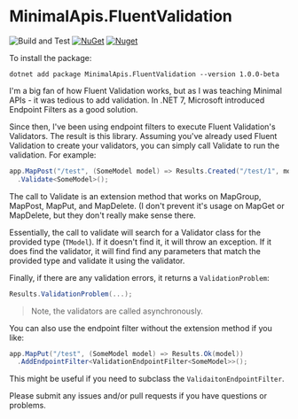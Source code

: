 # MinimalApis.FluentValidation

![Build and Test](https://github.com/shawnwildermuth/MinimalApis.FluentValidation/actions/workflows/buildandtest.yml/badge.svg)
[![NuGet](https://img.shields.io/nuget/v/MinimalApi.FluentValidation.svg)](https://nuget.org/packages/MinimalApi.FluentValidation) [![Nuget](https://img.shields.io/nuget/dt/MinimalApi.FluentValidation.svg)](https://nuget.org/packages/MinimalApi.FluentValidation)

To install the package:

```
dotnet add package MinimalApis.FluentValidation --version 1.0.0-beta
```


I'm a big fan of how Fluent Validation works, but as I was teaching Minimal APIs - it was tedious to add validation. In .NET 7, Microsoft introduced Endpoint Filters as a good solution.

Since then, I've been using endpoint filters to execute Fluent Validation's Validators. The result is this library. Assuming you've already used Fluent Validation to create your validators, you can simply call Validate to run the validation. For example:

```cs
app.MapPost("/test", (SomeModel model) => Results.Created("/test/1", model))
  .Validate<SomeModel>();
```

The call to Validate is an extension method that works on MapGroup, MapPost, MapPut, and MapDelete. (I don't prevent it's usage on MapGet or MapDelete, but they don't really make sense there. 

Essentially, the call to validate will search for a Validator class for the provided type (`TModel`). If it doesn't find it, it will throw an exception. If it does find the validator, it will find find any parameters that match the provided type and validate it using the validator. 

Finally, if there are any validation errors, it returns a `ValidationProblem`:

```cs
Results.ValidationProblem(...);
```

> Note, the validators are called asynchronously.

You can also use the endpoint filter without the extension method if you like:

```cs
app.MapPut("/test", (SomeModel model) => Results.Ok(model))
  .AddEndpointFilter<ValidationEndpointFilter<SomeModel>>();
```

This might be useful if you need to subclass the `ValidaitonEndpointFilter`.

Please submit any issues and/or pull requests if you have questions or problems.